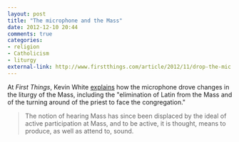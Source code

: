 ```yaml
---
layout: post
title: "The microphone and the Mass"
date: 2012-12-10 20:44
comments: true
categories: 
- religion
- Catholicism
- liturgy
external-link: http://www.firstthings.com/article/2012/11/drop-the-mic
---
```


At *First Things*, Kevin White [explains][] how the microphone drove
changes in the liturgy of the Mass, including the "elimination of Latin
from the Mass and of the turning around of the priest to face the
congregation."

> The notion of hearing Mass has since been displaced by the ideal of
> active participation at Mass, and to be active, it is thought, means
> to produce, as well as attend to, sound.

  [explains]: http://www.firstthings.com/article/2012/11/drop-the-mic
